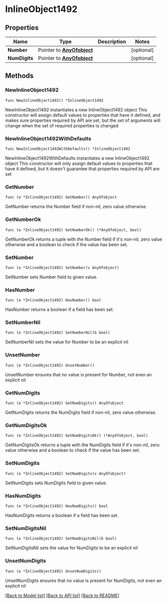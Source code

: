 # InlineObject1492

## Properties

Name | Type | Description | Notes
------------ | ------------- | ------------- | -------------
**Number** | Pointer to [**AnyOfobject**](anyOf&lt;object&gt;.md) |  | [optional] 
**NumDigits** | Pointer to [**AnyOfobject**](anyOf&lt;object&gt;.md) |  | [optional] 

## Methods

### NewInlineObject1492

`func NewInlineObject1492() *InlineObject1492`

NewInlineObject1492 instantiates a new InlineObject1492 object
This constructor will assign default values to properties that have it defined,
and makes sure properties required by API are set, but the set of arguments
will change when the set of required properties is changed

### NewInlineObject1492WithDefaults

`func NewInlineObject1492WithDefaults() *InlineObject1492`

NewInlineObject1492WithDefaults instantiates a new InlineObject1492 object
This constructor will only assign default values to properties that have it defined,
but it doesn't guarantee that properties required by API are set

### GetNumber

`func (o *InlineObject1492) GetNumber() AnyOfobject`

GetNumber returns the Number field if non-nil, zero value otherwise.

### GetNumberOk

`func (o *InlineObject1492) GetNumberOk() (*AnyOfobject, bool)`

GetNumberOk returns a tuple with the Number field if it's non-nil, zero value otherwise
and a boolean to check if the value has been set.

### SetNumber

`func (o *InlineObject1492) SetNumber(v AnyOfobject)`

SetNumber sets Number field to given value.

### HasNumber

`func (o *InlineObject1492) HasNumber() bool`

HasNumber returns a boolean if a field has been set.

### SetNumberNil

`func (o *InlineObject1492) SetNumberNil(b bool)`

 SetNumberNil sets the value for Number to be an explicit nil

### UnsetNumber
`func (o *InlineObject1492) UnsetNumber()`

UnsetNumber ensures that no value is present for Number, not even an explicit nil
### GetNumDigits

`func (o *InlineObject1492) GetNumDigits() AnyOfobject`

GetNumDigits returns the NumDigits field if non-nil, zero value otherwise.

### GetNumDigitsOk

`func (o *InlineObject1492) GetNumDigitsOk() (*AnyOfobject, bool)`

GetNumDigitsOk returns a tuple with the NumDigits field if it's non-nil, zero value otherwise
and a boolean to check if the value has been set.

### SetNumDigits

`func (o *InlineObject1492) SetNumDigits(v AnyOfobject)`

SetNumDigits sets NumDigits field to given value.

### HasNumDigits

`func (o *InlineObject1492) HasNumDigits() bool`

HasNumDigits returns a boolean if a field has been set.

### SetNumDigitsNil

`func (o *InlineObject1492) SetNumDigitsNil(b bool)`

 SetNumDigitsNil sets the value for NumDigits to be an explicit nil

### UnsetNumDigits
`func (o *InlineObject1492) UnsetNumDigits()`

UnsetNumDigits ensures that no value is present for NumDigits, not even an explicit nil

[[Back to Model list]](../README.md#documentation-for-models) [[Back to API list]](../README.md#documentation-for-api-endpoints) [[Back to README]](../README.md)


